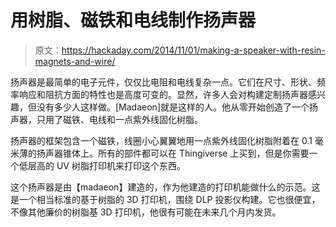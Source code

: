 # 用树脂、磁铁和电线制作扬声器

> 原文：<https://hackaday.com/2014/11/01/making-a-speaker-with-resin-magnets-and-wire/>

扬声器是最简单的电子元件，仅仅比电阻和电线复杂一点。它们在尺寸、形状、频率响应和阻抗方面的特性也是高度可变的。显然，许多人会对构建定制扬声器感兴趣，但没有多少人这样做。[Madaeon]就是这样的人。他从零开始创造了一个扬声器，只用了磁铁、电线和一点紫外线固化树脂。

扬声器的框架包含一个磁铁，线圈小心翼翼地用一点紫外线固化树脂附着在 0.1 毫米薄的扬声器锥体上。所有的部件都可以在 Thingiverse 上买到，但是你需要一个低层高的 UV 树脂打印机来打印这个东西。

这个扬声器是由【madaeon】建造的，作为他建造的打印机能做什么的示范。这是一个相当标准的基于树脂的 3D 打印机，围绕 DLP 投影仪构建。它也很便宜，不像其他廉价的树脂基 3D 打印机，他很有可能在未来几个月内发货。